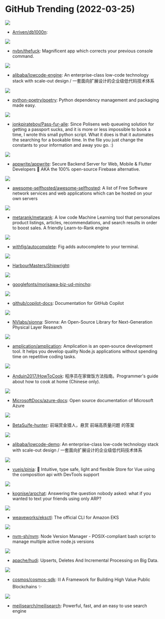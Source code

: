 # GitHub Trending (2022-03-25)

![](https://img.shields.io/badge/Go-New%2077-green?style=flat-square&logo=appveyor)
- [Arriven/db1000n](https://github.com/Arriven/db1000n): 

![](https://img.shields.io/badge/Python-New%20376-green?style=flat-square&logo=appveyor)
- [nvbn/thefuck](https://github.com/nvbn/thefuck): Magnificent app which corrects your previous console command.

![](https://img.shields.io/badge/TypeScript-New%20309-green?style=flat-square&logo=appveyor)
- [alibaba/lowcode-engine](https://github.com/alibaba/lowcode-engine): An enterprise-class low-code technology stack with scale-out design / 一套面向扩展设计的企业级低代码技术体系

![](https://img.shields.io/badge/Python-New%2023-green?style=flat-square&logo=appveyor)
- [python-poetry/poetry](https://github.com/python-poetry/poetry): Python dependency management and packaging made easy.

![](https://img.shields.io/badge/Python-New%2037-green?style=flat-square&logo=appveyor)
- [jonkpirateboy/Pass-fur-alle](https://github.com/jonkpirateboy/Pass-fur-alle): Since Polisens web queueing solution for getting a passport sucks, and it is more or less impossible to book a time, I wrote this small python script. What it does is that it automates the searching for a bookable time. In the file you just change the constants to your information and away you go. :)

![](https://img.shields.io/badge/JavaScript-New%20505-green?style=flat-square&logo=appveyor)
- [appwrite/appwrite](https://github.com/appwrite/appwrite): Secure Backend Server for Web, Mobile & Flutter Developers 🚀 AKA the 100% open-source Firebase alternative.

![](https://img.shields.io/badge/JavaScript-New%20904-green?style=flat-square&logo=appveyor)
- [awesome-selfhosted/awesome-selfhosted](https://github.com/awesome-selfhosted/awesome-selfhosted): A list of Free Software network services and web applications which can be hosted on your own servers

![](https://img.shields.io/badge/Scala-New%20177-green?style=flat-square&logo=appveyor)
- [metarank/metarank](https://github.com/metarank/metarank): A low code Machine Learning tool that personalizes product listings, articles, recommendations, and search results in order to boost sales. A friendly Learn-to-Rank engine

![](https://img.shields.io/badge/TypeScript-New%20171-green?style=flat-square&logo=appveyor)
- [withfig/autocomplete](https://github.com/withfig/autocomplete): Fig adds autocomplete to your terminal.

![](https://img.shields.io/badge/C-New%20130-green?style=flat-square&logo=appveyor)
- [HarbourMasters/Shipwright](https://github.com/HarbourMasters/Shipwright): 

![](https://img.shields.io/badge/Python-New%2035-green?style=flat-square&logo=appveyor)
- [googlefonts/morisawa-biz-ud-mincho](https://github.com/googlefonts/morisawa-biz-ud-mincho): 

![](https://img.shields.io/badge/Python-New%20415-green?style=flat-square&logo=appveyor)
- [github/copilot-docs](https://github.com/github/copilot-docs): Documentation for GitHub Copilot

![](https://img.shields.io/badge/Python-New%2029-green?style=flat-square&logo=appveyor)
- [NVlabs/sionna](https://github.com/NVlabs/sionna): Sionna: An Open-Source Library for Next-Generation Physical Layer Research

![](https://img.shields.io/badge/TypeScript-New%20458-green?style=flat-square&logo=appveyor)
- [amplication/amplication](https://github.com/amplication/amplication): Amplication is an open‑source development tool. It helps you develop quality Node.js applications without spending time on repetitive coding tasks.

![](https://img.shields.io/badge/JavaScript-New%20555-green?style=flat-square&logo=appveyor)
- [Anduin2017/HowToCook](https://github.com/Anduin2017/HowToCook): 程序员在家做饭方法指南。Programmer's guide about how to cook at home (Chinese only).

![](https://img.shields.io/badge/PowerShell-New%2026-green?style=flat-square&logo=appveyor)
- [MicrosoftDocs/azure-docs](https://github.com/MicrosoftDocs/azure-docs): Open source documentation of Microsoft Azure

![](https://img.shields.io/badge/JavaScript-New%2080-green?style=flat-square&logo=appveyor)
- [BetaSu/fe-hunter](https://github.com/BetaSu/fe-hunter): 前端赏金猎人，悬赏 前端高质量问题 的答案

![](https://img.shields.io/badge/TypeScript-New%2012-green?style=flat-square&logo=appveyor)
- [alibaba/lowcode-demo](https://github.com/alibaba/lowcode-demo): An enterprise-class low-code technology stack with scale-out design / 一套面向扩展设计的企业级低代码技术体系

![](https://img.shields.io/badge/TypeScript-New%2029-green?style=flat-square&logo=appveyor)
- [vuejs/pinia](https://github.com/vuejs/pinia): 🍍 Intuitive, type safe, light and flexible Store for Vue using the composition api with DevTools support

![](https://img.shields.io/badge/Rust-New%20307-green?style=flat-square&logo=appveyor)
- [kognise/arpchat](https://github.com/kognise/arpchat): Answering the question nobody asked: what if you wanted to text your friends using only ARP?

![](https://img.shields.io/badge/Go-New%204-green?style=flat-square&logo=appveyor)
- [weaveworks/eksctl](https://github.com/weaveworks/eksctl): The official CLI for Amazon EKS

![](https://img.shields.io/badge/Shell-New%2027-green?style=flat-square&logo=appveyor)
- [nvm-sh/nvm](https://github.com/nvm-sh/nvm): Node Version Manager - POSIX-compliant bash script to manage multiple active node.js versions

![](https://img.shields.io/badge/Java-New%2011-green?style=flat-square&logo=appveyor)
- [apache/hudi](https://github.com/apache/hudi): Upserts, Deletes And Incremental Processing on Big Data.

![](https://img.shields.io/badge/Go-New%2025-green?style=flat-square&logo=appveyor)
- [cosmos/cosmos-sdk](https://github.com/cosmos/cosmos-sdk): ⛓️ A Framework for Building High Value Public Blockchains ✨

![](https://img.shields.io/badge/Rust-New%20374-green?style=flat-square&logo=appveyor)
- [meilisearch/meilisearch](https://github.com/meilisearch/meilisearch): Powerful, fast, and an easy to use search engine

